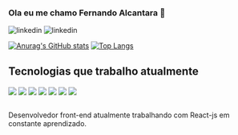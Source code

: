 ### Ola eu me chamo Fernando Alcantara 👋
![linkedin](https://img.shields.io/badge/LinkedIn-0077B5?style=for-the-badge&logo=linkedin&logoColor=white)
![linkedin](https://img.shields.io/badge/Gmail-D14836?style=for-the-badge&logo=gmail&logoColor=white)<br>


[![Anurag's GitHub stats](https://github-readme-stats.vercel.app/api?username=fernandorrn3&show_icons=true&theme=radical)](https://github.com/fernandorrn3/github-readme-stats)
[![Top Langs](https://github-readme-stats.vercel.app/api/top-langs/?username=fernandorrn3)](https://github.com/anuraghazra/github-readme-stats)<br/>

## Tecnologias que trabalho atualmente

<div style="display: inline_block">
  <img align="center" src="https://img.shields.io/badge/HTML5-E34F26?style=for-the-badge&logo=html5&logoColor=white"/>
  <img align="center" src="https://img.shields.io/badge/CSS3-1572B6?style=for-the-badge&logo=css3&logoColor=white"/>
  <img align="center" src="https://img.shields.io/badge/Sass-CC6699?style=for-the-badge&logo=sass&logoColor=white"/>
  <img align="center" src="https://img.shields.io/badge/JavaScript-F7DF1E?style=for-the-badge&logo=javascript&logoColor=black"/>
   <img align="center" src="https://img.shields.io/badge/React-20232A?style=for-the-badge&logo=react&logoColor=61DAFB"/>
  <img align="center" src="https://img.shields.io/badge/Node.js-43853D?style=for-the-badge&logo=node.js&logoColor=white"/>
  <img align="center" src="https://img.shields.io/badge/MySQL-00000F?style=for-the-badge&logo=mysql&logoColor=white"/>
  </div><br/>
  
  Desenvolvedor front-end atualmente trabalhando com React-js em constante aprendizado.

